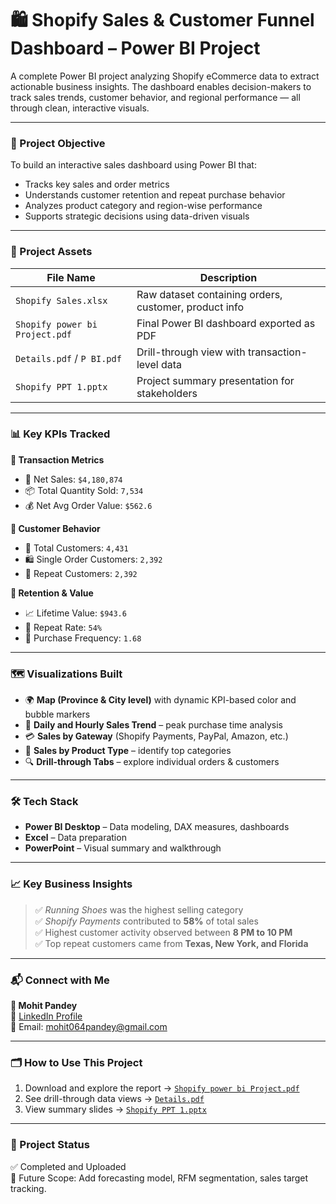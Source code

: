 # 🛍️ Shopify Sales & Customer Funnel Dashboard – Power BI Project

A complete Power BI project analyzing Shopify eCommerce data to extract actionable business insights. The dashboard enables decision-makers to track sales trends, customer behavior, and regional performance — all through clean, interactive visuals.

---

### 🎯 Project Objective

To build an interactive sales dashboard using Power BI that:
- Tracks key sales and order metrics
- Understands customer retention and repeat purchase behavior
- Analyzes product category and region-wise performance
- Supports strategic decisions using data-driven visuals

---

### 📂 Project Assets

| File Name | Description |
|-----------|-------------|
| `Shopify Sales.xlsx` | Raw dataset containing orders, customer, product info |
| `Shopify power bi Project.pdf` | Final Power BI dashboard exported as PDF |
| `Details.pdf` / `P BI.pdf` | Drill-through view with transaction-level data |
| `Shopify PPT 1.pptx` | Project summary presentation for stakeholders |

---

### 📊 Key KPIs Tracked

**🔹 Transaction Metrics**
- 🧾 Net Sales: `$4,180,874`  
- 📦 Total Quantity Sold: `7,534`  
- 💰 Net Avg Order Value: `$562.6`  

**🔹 Customer Behavior**
- 👥 Total Customers: `4,431`  
- 🛍️ Single Order Customers: `2,392`  
- 🔁 Repeat Customers: `2,392`  

**🔹 Retention & Value**
- 📈 Lifetime Value: `$943.6`  
- 🔄 Repeat Rate: `54%`  
- 📆 Purchase Frequency: `1.68`

---

### 🗺️ Visualizations Built

- 🌍 **Map (Province & City level)** with dynamic KPI-based color and bubble markers  
- 📅 **Daily and Hourly Sales Trend** – peak purchase time analysis  
- 💳 **Sales by Gateway** (Shopify Payments, PayPal, Amazon, etc.)  
- 🛒 **Sales by Product Type** – identify top categories  
- 🔍 **Drill-through Tabs** – explore individual orders & customers

---

### 🛠️ Tech Stack

- **Power BI Desktop** – Data modeling, DAX measures, dashboards  
- **Excel** – Data preparation  
- **PowerPoint** – Visual summary and walkthrough

---

### 📈 Key Business Insights

> ✅ *Running Shoes* was the highest selling category  
> ✅ *Shopify Payments* contributed to **58%** of total sales  
> ✅ Highest customer activity observed between **8 PM to 10 PM**  
> ✅ Top repeat customers came from **Texas, New York, and Florida**

---

### 📬 Connect with Me

**👤 Mohit Pandey**  
🔗 [LinkedIn Profile](https://www.linkedin.com/in/mohit-pandey-data-science)  
📧 Email: mohit064pandey@gmail.com  

---

### 🗂️ How to Use This Project

1. Download and explore the report → [`Shopify power bi Project.pdf`](./Shopify%20power%20bi%20Project.pdf)  
2. See drill-through data views → [`Details.pdf`](./Details.pdf)  
3. View summary slides → [`Shopify PPT 1.pptx`](./Shopify%20PPT%201.pptx)

---

### 🚀 Project Status

✅ Completed and Uploaded  
📌 Future Scope: Add forecasting model, RFM segmentation, sales target tracking.
